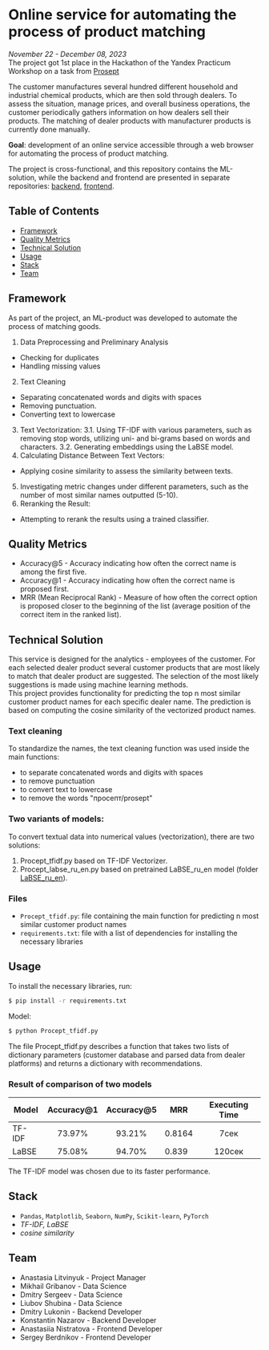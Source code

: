 # Online service for automating the process of product matching 

*November 22 - December 08, 2023*  
The project got 1st place in the Hackathon of the Yandex Practicum Workshop on a task from [Prosept](https://prosept.ru/)

The customer manufactures several hundred different household and industrial chemical products, which are then sold through dealers. To assess the situation, manage prices, and overall business operations, the customer periodically gathers information on how dealers sell their products. The matching of dealer products with manufacturer products is currently done manually.

**Goal**: development of an online service accessible through a web browser for automating the process of product matching.

The project is cross-functional, and this repository contains the ML-solution, while the backend and frontend are presented in separate repositories: [backend](https://github.com/K1N88/product-markup-backend), [frontend](https://github.com/sergasent/hackaton-pros).

## Table of Contents
- [Framework](#framework)
- [Quality Metrics](#quality-metrics)
- [Technical Solution](#technical-solution)
- [Usage](#usage)
- [Stack](#stack)
- [Team](#team)

## Framework 
As part of the project, an ML-product was developed to automate the process of matching goods.
1. Data Preprocessing and Preliminary Analysis
- Checking for duplicates
- Handling missing values
2. Text Cleaning
- Separating concatenated words and digits with spaces
- Removing punctuation.
- Converting text to lowercase
3. Text Vectorization:
  3.1. Using TF-IDF with various parameters, such as removing stop words, utilizing uni- and bi-grams based on words and characters.
  3.2. Generating embeddings using the LaBSE model.
4. Calculating Distance Between Text Vectors:
- Applying cosine similarity to assess the similarity between texts.
5. Investigating metric changes under different parameters, such as the number of most similar names outputted (5-10).
6. Reranking the Result:
- Attempting to rerank the results using a trained classifier.

## Quality Metrics
- Accuracy@5 - Accuracy indicating how often the correct name is among the first five.
- Accuracy@1 - Accuracy indicating how often the correct name is proposed first.
- MRR (Mean Reciprocal Rank) - Measure of how often the correct option is proposed closer to the beginning of the list (average position of the correct item in the ranked list).

## Technical Solution
This service is designed for the analytics - employees of the customer. For each selected dealer product several customer products that are most likely to match that dealer product are suggested. The selection of the most likely suggestions is made using machine learning methods.  
This project provides functionality for predicting the top n most similar customer product names for each specific dealer name. The prediction is based on computing the cosine similarity of the vectorized product names. 
### Text cleaning
To standardize the names, the text cleaning function was used inside the main functions:
- to separate concatenated words and digits with spaces
- to remove punctuation
- to convert text to lowercase
- to remove the words "просепт/prosept"
### Two variants of models:  
To convert textual data into numerical values (vectorization), there are two solutions: 
1. Procept_tfidf.py based on TF-IDF Vectorizer.
2. Procept_labse_ru_en.py based on pretrained LaBSE_ru_en model (folder [LaBSE_ru_en](LaBSE_ru_en)).
### Files
- `Procept_tfidf.py`: file containing the main function for predicting n most similar customer product names   
- `requirements.txt`: file with a list of dependencies for installing the necessary libraries
  
## Usage
To install the necessary libraries, run:
```sh
$ pip install -r requirements.txt
```
Model:
```sh
$ python Procept_tfidf.py
```
The file Procept_tfidf.py describes a function that takes two lists of dictionary parameters (customer database and parsed data from dealer platforms) and returns a dictionary with recommendations.

### Result of comparison of two models

|Model|Accuracy@1|Accuracy@5|MRR|Executing Time|  
| --- | :---: | :---: | --- | :---: |
|TF-IDF|73.97%|93.21%|0.8164|7сек|
|LaBSE|75.08%| 94.70%|0.839|120сек|

The TF-IDF model was chosen due to its faster performance.

## Stack
- `Pandas`, `Matplotlib`, `Seaborn`, `NumPy`, `Scikit-learn`, `PyTorch`
-  *TF-IDF, LaBSE*
-  *cosine similarity*

## Team
- Anastasia Litvinyuk - Project Manager
- Mikhail Gribanov - Data Science
- Dmitry Sergeev - Data Science
- Liubov Shubina - Data Science
- Dmitry Lukonin - Backend Developer
- Konstantin Nazarov - Backend Developer
- Anastasiia Nistratova - Frontend Developer
- Sergey Berdnikov - Frontend Developer
